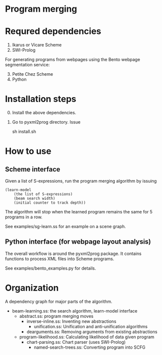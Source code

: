 # Program merging

# Requred dependencies

1. Ikarus or Vicare Scheme
2. SWI-Prolog 

For generating programs from webpages using the Bento webpage segmentation
service:

3. Petite Chez Scheme
4. Python

# Installation steps

0. Install the above dependencies.

1. Go to pyxml2prog directory. Issue
    
    sh install.sh

# How to use

## Scheme interface

Given a list of S-expressions, run the program merging algorithm by issuing

    (learn-model 
        (the list of S-expressions) 
        (beam search width) 
        (initial counter to track depth))

The algorithm will stop when the learned program remains the same for 5
programs in a row.

See examples/sg-learn.ss for an example on a scene graph.

## Python interface (for webpage layout analysis)

The overall workflow is around the pyxml2prog package. It contains functions to
process XML files into Scheme programs. 

See examples/bento_examples.py for details.

# Organization

A dependency graph for major parts of the algorithm. 

- beam-learning.ss: the search algorithm, learn-model interface
    - abstract.ss: program merging moves
        - inverse-inline.ss: Inventing new abstractions
            - unification.ss: Unification and anti-unification algorithms
        - dearguments.ss: Removing arguments from existing abstractions
    - program-likelihood.ss: Calculating likelihood of data given program
        - chart-parsing.ss: Chart parser (uses SWI-Prolog)
            - named-search-trees.ss: Converting program into SCFG




